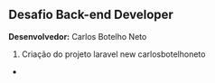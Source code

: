 ## Desafio Back-end Developer

<b>Desenvolvedor:</b> Carlos Botelho Neto

1. Criação do projeto
laravel new carlosbotelhoneto



- 